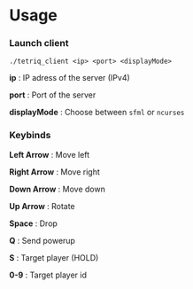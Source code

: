 <!--
SPDX-FileCopyrightText: 2024 The TetriQ authors

SPDX-License-Identifier: GFDL-1.3-or-later
-->

# Usage

### Launch client

```
./tetriq_client <ip> <port> <displayMode>
```

**ip** : IP adress of the server (IPv4)

**port** : Port of the server

**displayMode** : Choose between `sfml` or `ncurses`

### Keybinds

**Left Arrow** : Move left

**Right Arrow** : Move right

**Down Arrow** : Move down

**Up Arrow** : Rotate

**Space** : Drop

**Q** : Send powerup

**S** : Target player (HOLD)

**0-9** : Target player id
